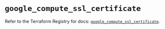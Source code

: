 # `google_compute_ssl_certificate`

Refer to the Terraform Registry for docs: [`google_compute_ssl_certificate`](https://registry.terraform.io/providers/hashicorp/google/6.32.0/docs/resources/compute_ssl_certificate).
